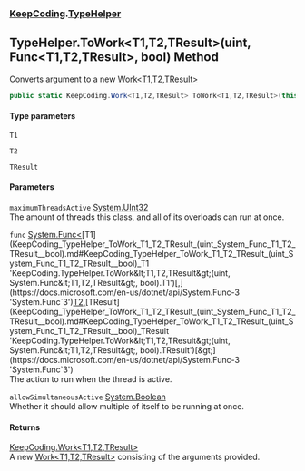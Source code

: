 ### [KeepCoding](KeepCoding.md 'KeepCoding').[TypeHelper](KeepCoding_TypeHelper.md 'KeepCoding.TypeHelper')
## TypeHelper.ToWork&lt;T1,T2,TResult&gt;(uint, Func&lt;T1,T2,TResult&gt;, bool) Method
Converts argument to a new [Work&lt;T1,T2,TResult&gt;](KeepCoding_Work_T1_T2_TResult_.md 'KeepCoding.Work&lt;T1,T2,TResult&gt;')
```csharp
public static KeepCoding.Work<T1,T2,TResult> ToWork<T1,T2,TResult>(this uint maximumThreadsActive, System.Func<T1,T2,TResult> func, bool allowSimultaneousActive=false);
```
#### Type parameters
<a name='KeepCoding_TypeHelper_ToWork_T1_T2_TResult_(uint_System_Func_T1_T2_TResult__bool)_T1'></a>
`T1`  
  
<a name='KeepCoding_TypeHelper_ToWork_T1_T2_TResult_(uint_System_Func_T1_T2_TResult__bool)_T2'></a>
`T2`  
  
<a name='KeepCoding_TypeHelper_ToWork_T1_T2_TResult_(uint_System_Func_T1_T2_TResult__bool)_TResult'></a>
`TResult`  
  
#### Parameters
<a name='KeepCoding_TypeHelper_ToWork_T1_T2_TResult_(uint_System_Func_T1_T2_TResult__bool)_maximumThreadsActive'></a>
`maximumThreadsActive` [System.UInt32](https://docs.microsoft.com/en-us/dotnet/api/System.UInt32 'System.UInt32')  
The amount of threads this class, and all of its overloads can run at once.
  
<a name='KeepCoding_TypeHelper_ToWork_T1_T2_TResult_(uint_System_Func_T1_T2_TResult__bool)_func'></a>
`func` [System.Func&lt;](https://docs.microsoft.com/en-us/dotnet/api/System.Func-3 'System.Func`3')[T1](KeepCoding_TypeHelper_ToWork_T1_T2_TResult_(uint_System_Func_T1_T2_TResult__bool).md#KeepCoding_TypeHelper_ToWork_T1_T2_TResult_(uint_System_Func_T1_T2_TResult__bool)_T1 'KeepCoding.TypeHelper.ToWork&lt;T1,T2,TResult&gt;(uint, System.Func&lt;T1,T2,TResult&gt;, bool).T1')[,](https://docs.microsoft.com/en-us/dotnet/api/System.Func-3 'System.Func`3')[T2](KeepCoding_TypeHelper_ToWork_T1_T2_TResult_(uint_System_Func_T1_T2_TResult__bool).md#KeepCoding_TypeHelper_ToWork_T1_T2_TResult_(uint_System_Func_T1_T2_TResult__bool)_T2 'KeepCoding.TypeHelper.ToWork&lt;T1,T2,TResult&gt;(uint, System.Func&lt;T1,T2,TResult&gt;, bool).T2')[,](https://docs.microsoft.com/en-us/dotnet/api/System.Func-3 'System.Func`3')[TResult](KeepCoding_TypeHelper_ToWork_T1_T2_TResult_(uint_System_Func_T1_T2_TResult__bool).md#KeepCoding_TypeHelper_ToWork_T1_T2_TResult_(uint_System_Func_T1_T2_TResult__bool)_TResult 'KeepCoding.TypeHelper.ToWork&lt;T1,T2,TResult&gt;(uint, System.Func&lt;T1,T2,TResult&gt;, bool).TResult')[&gt;](https://docs.microsoft.com/en-us/dotnet/api/System.Func-3 'System.Func`3')  
The action to run when the thread is active.
  
<a name='KeepCoding_TypeHelper_ToWork_T1_T2_TResult_(uint_System_Func_T1_T2_TResult__bool)_allowSimultaneousActive'></a>
`allowSimultaneousActive` [System.Boolean](https://docs.microsoft.com/en-us/dotnet/api/System.Boolean 'System.Boolean')  
Whether it should allow multiple of itself to be running at once.
  
#### Returns
[KeepCoding.Work&lt;](KeepCoding_Work_T1_T2_TResult_.md 'KeepCoding.Work&lt;T1,T2,TResult&gt;')[T1](KeepCoding_TypeHelper_ToWork_T1_T2_TResult_(uint_System_Func_T1_T2_TResult__bool).md#KeepCoding_TypeHelper_ToWork_T1_T2_TResult_(uint_System_Func_T1_T2_TResult__bool)_T1 'KeepCoding.TypeHelper.ToWork&lt;T1,T2,TResult&gt;(uint, System.Func&lt;T1,T2,TResult&gt;, bool).T1')[,](KeepCoding_Work_T1_T2_TResult_.md 'KeepCoding.Work&lt;T1,T2,TResult&gt;')[T2](KeepCoding_TypeHelper_ToWork_T1_T2_TResult_(uint_System_Func_T1_T2_TResult__bool).md#KeepCoding_TypeHelper_ToWork_T1_T2_TResult_(uint_System_Func_T1_T2_TResult__bool)_T2 'KeepCoding.TypeHelper.ToWork&lt;T1,T2,TResult&gt;(uint, System.Func&lt;T1,T2,TResult&gt;, bool).T2')[,](KeepCoding_Work_T1_T2_TResult_.md 'KeepCoding.Work&lt;T1,T2,TResult&gt;')[TResult](KeepCoding_TypeHelper_ToWork_T1_T2_TResult_(uint_System_Func_T1_T2_TResult__bool).md#KeepCoding_TypeHelper_ToWork_T1_T2_TResult_(uint_System_Func_T1_T2_TResult__bool)_TResult 'KeepCoding.TypeHelper.ToWork&lt;T1,T2,TResult&gt;(uint, System.Func&lt;T1,T2,TResult&gt;, bool).TResult')[&gt;](KeepCoding_Work_T1_T2_TResult_.md 'KeepCoding.Work&lt;T1,T2,TResult&gt;')  
A new [Work&lt;T1,T2,TResult&gt;](KeepCoding_Work_T1_T2_TResult_.md 'KeepCoding.Work&lt;T1,T2,TResult&gt;') consisting of the arguments provided.
